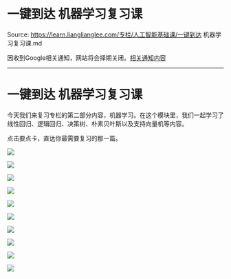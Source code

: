 # 一键到达 机器学习复习课 

Source: https://learn.lianglianglee.com/专栏/人工智能基础课/一键到达 机器学习复习课.md

因收到Google相关通知，网站将会择期关闭。[相关通知内容](https://lumendatabase.org/notices/44265620)

---

# 一键到达 机器学习复习课

今天我们来复习专栏的第二部分内容，机器学习。在这个模块里，我们一起学习了线性回归、逻辑回归、决策树、朴素贝叶斯以及支持向量机等内容。

点击要点卡，直达你最需要复习的那一篇。

![](assets/4877cc0a3c4a5690364a24a35862324c.jpg)

![](assets/c213a86d22def0da9a92fe3092605f3d.jpg)

![](assets/1d23a0935e1e853e21a0d6a0dab9e4ab.jpg)

![](assets/d81794d22373b75dd79da8655adacdaa.jpg)

![](assets/1e291ba6ca4b799c186f5faf0d084dd9.jpg)

![](assets/e0dccef2f1529f49b9c981ec2a3d4352.jpg)

![](assets/f9cb9acf82ea46e7c07df95c18602a06.jpg)

![](assets/be9208083ca3c520e1c530efd3b4dd6f.jpg)

![](assets/669d6a62837e1d733668767e254f3923.jpg)

![](assets/3b20b7273943ac7dd29602f4d02b18a4.jpg)
